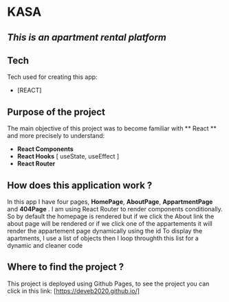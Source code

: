 # KASA
## _This is an apartment rental platform_

## Tech

Tech used for creating this app:
- [REACT] 

## Purpose of the project 

The main objective of this project was to become familiar with ** React ** and more precisely to understand:
- **React Components**
- **React Hooks** [ useState, useEffect ]
- **React Router**


## How does this application work ?

In this app I have four pages, **HomePage**, **AboutPage**, **AppartmentPage** and **404Page**
.
I am using React Router to render components conditionally.
So by default the homepage is rendered but if we click the About link the about page will be rendered or if we click one of the appartements it will render the appartement page dynamically using the id
To display the apartments, I use a list of objects then I loop throughth this list for a dynamic and cleaner code


## Where to find the project ?

This project is deployed using Github Pages, to see the project you can click in this link:
[https://deveb2020.github.io/]





